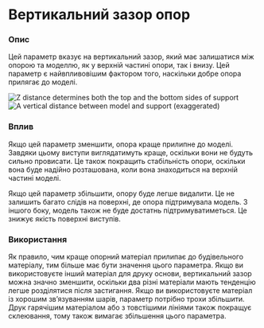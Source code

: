 Вертикальний зазор опор
====

### **Опис**

Цей параметр вказує на вертикальний зазор, який має залишатися між опорою та моделлю, як у верхній частині опори, так і внизу. Цей параметр є найвпливовішим фактором того, наскільки добре опора прилягає до моделі.

![Z distance determines both the top and the bottom sides of support](../images/support_top_bottom_distance.svg)
![A vertical distance between model and support (exaggerated)](../images/support_z_distance.png)

### **Вплив**

Якщо цей параметр зменшити, опора краще прилипне до моделі. Завдяки цьому виступи виглядатимуть краще, оскільки вони не будуть сильно провисати. Це також покращить стабільність опори, оскільки вона буде надійно розташована, коли вона знаходиться на верхній частині моделі.

Якщо цей параметр збільшити, опору буде легше видалити. Це не залишить багато слідів на поверхні, де опора підтримувала модель. З іншого боку, модель також не буде достатнь підтримуватиметься. Це знижує якість поверхні виступів.

### **Використання**

Як правило, чим краще опорний матеріал прилипає до будівельного матеріалу, тим більше має бути значення цього параметра. Якщо ви використовуєте інший матеріал для друку основи, вертикальний зазор можна значно зменшити, оскільки два різні матеріали мають тенденцію легше розділятися після застигання. Якщо ви використовуєте матеріал із хорошим зв’язуванням шарів, параметр потрібно трохи збільшити. Друк гарячішим матеріалом або з товстішими лініями також покращує склеювання, тому також вимагає збільшення цього параметра.
